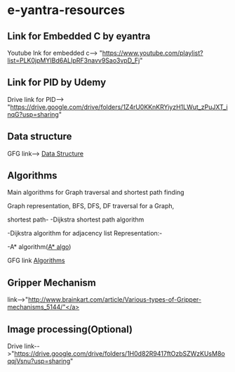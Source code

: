 # e-yantra-resources
## Link for Embedded C by eyantra

Youtube lnk for embedded c--> "https://www.youtube.com/playlist?list=PLK0jpMYIBd6ALIpRF3navv9Sao3vpD_Fj" </a>

## Link for PID by Udemy

Drive link for PID--> "https://drive.google.com/drive/folders/1Z4rU0KKnKRYiyzH1LWut_zPuJXT_inqG?usp=sharing" </a>

## Data structure

GFG link--> <a href="https://www.geeksforgeeks.org/data-structures/">Data Structure</a>

## Algorithms
Main algorithms for Graph traversal and shortest path finding</a>

Graph representation,
BFS,
DFS</a>,
DF traversal for a Graph,

shortest path-
-Dijkstra shortest path algorithm
             
 -Dijkstra algorithm for adjacency list Representation:-
             
-A* algorithm(<a href="https://www.geeksforgeeks.org/a-search-algorithm/">A* algo</a>)

GFG link <a href="https://www.geeksforgeeks.org/fundamentals-of-algorithms/" >Algorithms</a>

## Gripper Mechanism

link-->"http://www.brainkart.com/article/Various-types-of-Gripper-mechanisms_5144/"</a>

## Image processing(Optional)

Drive link-->"https://drive.google.com/drive/folders/1H0d82R9417ftOzbSZWzKUsM8oqqjVsnu?usp=sharing"

